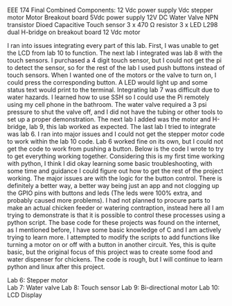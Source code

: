 EEE 174 Final Combined
Components: 
12 Vdc power supply
Vdc stepper motor
Motor Breakout board
5Vdc power supply
12V DC Water Valve
NPN transistor
Dioed 
Capacitive Touch sensor
3 x 470 Ω resistor
3 x LED
L298 dual H-bridge on breakout board
12 Vdc motor

	





I ran into issues integrating every part of this lab. First, I was unable to get the LCD from lab 10 to function. The next lab I integrated was lab 8 with the touch sensors. I purchased a 4 digit touch sensor, but I could not get the pi to detect the sensor, so for the rest of the lab I used push buttons instead of touch sensors. When I wanted one of the motors or the valve to turn on, I could press the corresponding button. A LED would light up and some status text would print to the terminal. Integrating lab 7 was difficult due to water hazards. I learned how to use SSH so I could use the Pi remotely using my cell phone in the bathroom. The water valve required a 3 psi pressure to shut the valve off, and I did not have the tubing or other tools to set up a proper demonstration. The next lab I added was the motor and H-bridge, lab 9, this lab worked as expected. The last lab I tried to integrate was lab 6. I ran into major issues and I could not get the stepper motor code to work within the lab 10 code. Lab 6 worked fine on its own, but I could not get the code to work from pushing a button. 
Below is the code I wrote to try to get everything working together. Considering this is my first time working with python, I think I did okay learning some basic troubleshooting, with some time and guidance I could figure out how to get the rest of the project working. The major issues are with the logic for the button control. There is definitely a better way, a better way being just an app and not clogging up the GPIO pins with buttons and leds (The leds were 100% extra, and probably caused more problems).
	I had not planned to procure parts to make an actual chicken feeder or watering contraption, instead here all I am trying to demonstrate is that it is possible to control these processes using a python script. The base code for these projects was found on the internet, as I mentioned before, I have some basic knowledge of C and I am actively trying to learn more. I attempted to modify the scripts to add functions like turning a motor on or off with a button in another circuit. Yes, this is quite basic, but the original focus of this project was to create some food and water dispenser for chickens. The code is rough, but I will continue to learn python and linux after this project.
	
Lab 6: Stepper motor 	
Lab 7: Water valve
Lab 8: Touch sensor 
Lab 9: Bi-directional motor
Lab 10: LCD Display
